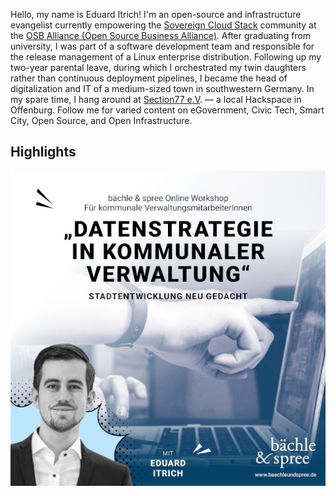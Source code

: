 Hello, my name is Eduard Itrich! I'm an open-source and infrastructure evangelist 
currently empowering the [Sovereign Cloud Stack](https://scs.community) community at the [OSB Alliance 
(Open Source Business Alliance)](https://osb-alliance.com). After graduating from university,
I was part of a software development team and responsible for the release management of a
Linux enterprise distribution. Following up my two-year parental leave, during which 
I orchestrated my twin daughters rather than continuous deployment pipelines, I became 
the head of digitalization and IT of a medium-sized town in southwestern Germany.
In my spare time, I hang around at [Section77 e.V](https://section77.de/). — a local Hackspace in Offenburg.
Follow me for varied content on eGovernment, Civic Tech, Smart City, Open Source,
and Open Infrastructure.

## Highlights

![BuS-Workshop](images/BuS-workshop.jpg)

